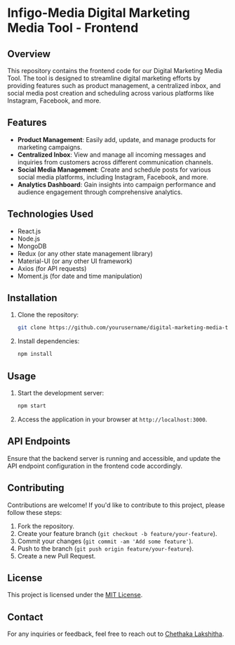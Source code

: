 # Infigo-Media Digital Marketing Media Tool - Frontend

## Overview
This repository contains the frontend code for our Digital Marketing Media Tool. The tool is designed to streamline digital marketing efforts by providing features such as product management, a centralized inbox, and social media post creation and scheduling across various platforms like Instagram, Facebook, and more.

## Features
- **Product Management**: Easily add, update, and manage products for marketing campaigns.
- **Centralized Inbox**: View and manage all incoming messages and inquiries from customers across different communication channels.
- **Social Media Management**: Create and schedule posts for various social media platforms, including Instagram, Facebook, and more.
- **Analytics Dashboard**: Gain insights into campaign performance and audience engagement through comprehensive analytics.

## Technologies Used
- React.js
- Node.js
- MongoDB
- Redux (or any other state management library)
- Material-UI (or any other UI framework)
- Axios (for API requests)
- Moment.js (for date and time manipulation)

## Installation
1. Clone the repository:
    ```bash
    git clone https://github.com/yourusername/digital-marketing-media-tool-frontend.git
    ```
2. Install dependencies:
    ```bash
    npm install
    ```

## Usage
1. Start the development server:
    ```bash
    npm start
    ```
2. Access the application in your browser at `http://localhost:3000`.

## API Endpoints
Ensure that the backend server is running and accessible, and update the API endpoint configuration in the frontend code accordingly.

## Contributing
Contributions are welcome! If you'd like to contribute to this project, please follow these steps:
1. Fork the repository.
2. Create your feature branch (`git checkout -b feature/your-feature`).
3. Commit your changes (`git commit -am 'Add some feature'`).
4. Push to the branch (`git push origin feature/your-feature`).
5. Create a new Pull Request.

## License
This project is licensed under the [MIT License](LICENSE).

## Contact
For any inquiries or feedback, feel free to reach out to [Chethaka Lakshitha](mailto:chethaka.sl@gmail.com).
